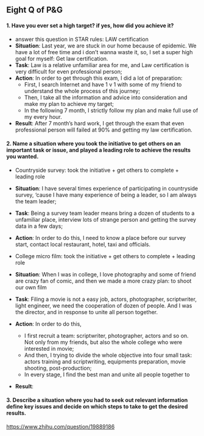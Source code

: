 ## Eight Q of P&G

#### 1. Have you ever set a high target? if yes, how did you achieve it?

- answer this question in STAR rules: LAW certification
- **Situation**: Last year, we are stuck in our home because of epidemic. We have a lot of free time and i don’t wanna waste it, so, I set a super high goal for myself: Get law certification.
- **Task**: Law is a relative unfamiliar area for me, and Law certification is very difficult for even professional person;
- **Action**: In order to get through this exam, I did a lot of preparation:
    - First, I search Internet and have 1 v 1 with some of my friend to understand the whole process of this journey;
    - Then, I take all the information and advice into consideration and make my plan to achieve my target;
    - In the following 7 month, I strictly follow my plan and make full use of my every hour.
- **Result**: After 7 month’s hard work, I get through the exam that even professional person will failed at 90% and getting my law certification.

#### 2. Name a situation where you took the initiative to get others on an important task or issue, and played a leading role to achieve the results you wanted.

- Countryside survey: took the initiative + get others to complete + leading role
- **Situation**: I have several times experience of participating in countryside survey, ‘cause I have many experience of being a leader, so I am always the team leader;
- **Task**: Being a survey team leader means bring a dozen of students to a unfamiliar place, interview lots of strange person and getting the survey data in a few days;
- **Action**: In order to do this, I need to know a place before our survey start, contact local restaurant, hotel, taxi and officials. 









- College micro film: took the initiative + get others to complete + leading role
- **Situation**: When I was in college, I love photography and some of friend are crazy fan of comic, and then we made a more crazy plan: to shoot our own film
- **Task**: Filing a movie is not a easy job, actors, photographer, scriptwriter, light engineer, we need the cooperation of dozen of people. And I was the director, and in response to unite all person together.
- **Action**: In order to do this, 
    - I first recruit a team: scriptwriter, photographer, actors and so on. Not only from my friends, but also the whole college who were interested in movie;
    - And then, I trying to divide the whole objective into four small task: actors training and scriptwriting, equipments preparation, movie shooting, post-production;
    - In every stage, I find the best man and unite all people together to 
- **Result**: 

#### 3. Describe a situation where you had to seek out relevant information define key issues and decide on which steps to take to get the desired results. 









https://www.zhihu.com/question/19889186